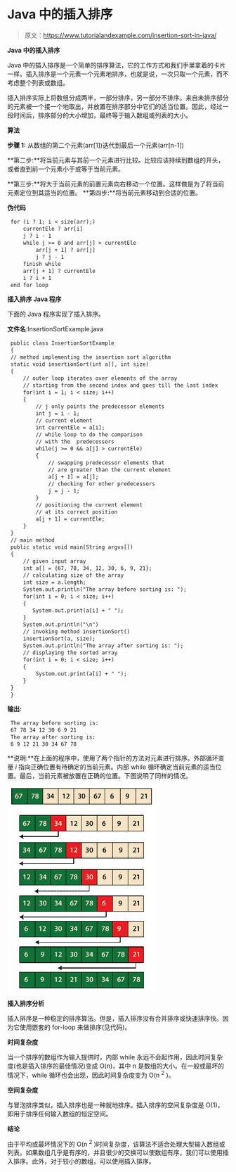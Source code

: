 # Java 中的插入排序

> 原文：<https://www.tutorialandexample.com/insertion-sort-in-java/>

**Java 中的插入排序**

Java 中的插入排序是一个简单的排序算法，它的工作方式和我们手里拿着的卡片一样。插入排序是一个元素一个元素地排序，也就是说，一次只取一个元素，而不考虑整个列表或数组。

插入排序实际上将数组分成两半，一部分排序，另一部分不排序。来自未排序部分的元素被一个接一个地取出，并放置在排序部分中它们的适当位置。因此，经过一段时间后，排序部分的大小增加，最终等于输入数组或列表的大小。

**算法**

**步骤 1:** 从数组的第二个元素(arr[1])迭代到最后一个元素(arr[n-1])

**第二步:**将当前元素与其前一个元素进行比较。比较应该持续到数组的开头，或者直到前一个元素小于或等于当前元素。

**第三步:**将大于当前元素的前置元素向右移动一个位置。这样做是为了将当前元素定位到其适当的位置。
**第四步:**将当前元素移动到合适的位置。

**伪代码**

```
 for (i ? 1; i < size(arr);)
     currentEle ? arr[i]
     j ? i - 1
     while j >= 0 and arr[j] > currentEle
         arr[j + 1] ? arr[j]
         j ? j - 1
     finish while
     arr[j + 1] ? currentEle
     i ? i + 1
 end for loop 
```

**插入排序 Java 程序**

下面的 Java 程序实现了插入排序。

**文件名**:InsertionSortExample.java

```
 public class InsertionSortExample
 {
 // method implementing the insertion sort algorithm
 static void insertionSort(int a[], int size)
 {
     // outer loop iterates over elements of the array
     // starting from the second index and goes till the last index
     for(int i = 1; i < size; i++)
     {
         // j only points the predecessor elements
         int j = i - 1;
         // current element
         int currentEle = a[i];
         // while loop to do the comparison
         // with the  predecessors
         while(j >= 0 && a[j] > currentEle)
         {
             // swapping predecessor elements that
             // are greater than the current element
             a[j + 1] = a[j];
             // checking for other predecessors
             j = j - 1;
         }
         // positioning the current element
         // at its correct position
         a[j + 1] = currentEle;
     }
 }
 // main method
 public static void main(String argvs[])
 {
     // given input array
     int a[] = {67, 78, 34, 12, 30, 6, 9, 21};
     // calculating size of the array
     int size = a.length;
     System.out.println("The array before sorting is: ");
     for(int i = 0; i < size; i++)
     {
        System.out.print(a[i] + " ");
     }
     System.out.println("\n") 
     // invoking method insertionSort()
     insertionSort(a, size);
     System.out.println("The array after sorting is: ");
     // displaying the sorted array
     for(int i = 0; i < size; i++)
     {
         System.out.print(a[i] + " ");
     }
 }
 } 
```

**输出:**

```
 The array before sorting is:
 67 78 34 12 30 6 9 21
 The array after sorting is:
 6 9 12 21 30 34 67 78 
```

**说明:**在上面的程序中，使用了两个指针的方法对元素进行排序。外部循环变量 *i* 指向正确位置有待确定的当前元素。内部 while 循环确定当前元素的适当位置。最后，当前元素被放置在正确的位置。下图说明了同样的情况。

![Insertion Sort in Java](img/b6f091949343850b1956399e4fd6b21e.png)

**插入排序分析**

插入排序是一种稳定的排序算法。但是，插入排序没有合并排序或快速排序快。因为它使用嵌套的 for-loop 来做排序(见代码)。

**时间复杂度**

当一个排序的数组作为输入提供时，内部 while 永远不会起作用，因此时间复杂度(也是插入排序的最佳情况)变成 O(n)，其中 n 是数组的大小。在一般或最坏的情况下，while 循环也会出现，因此时间复杂度变为 O(n <sup>2</sup> )。

**空间复杂度**

与冒泡排序类似，插入排序也是一种就地排序。插入排序的空间复杂度是 O(1)，即用于排序任何输入数组的恒定空间。

**结论**

由于平均或最坏情况下的 O(n <sup>2</sup> )时间复杂度，该算法不适合处理大型输入数组或列表。如果数组几乎是有序的，并且很少的交换可以使数组有序，我们可以使用插入排序。此外，对于较小的数组，可以使用插入排序。